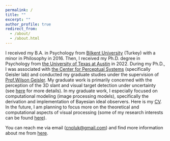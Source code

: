 ```yaml
---
permalink: /
title: ""
excerpt: ""
author_profile: true
redirect_from: 
  - /about/
  - /about.html
---
```


I received my B.A. in Psychology from [Bilkent University](https://w3.bilkent.edu.tr/bilkent/) (Turkey) with a minor in Philosophy in 2016. Then, I received my Ph.D. degree in Psychology from [the University of Texas at Austin](https://www.utexas.edu/) in 2022. During my Ph.D., I was associated with [the Center for Perceptual Systems](https://liberalarts.utexas.edu/cps/) (specifically Geisler lab) and conducted my graduate studies under the supervision of [Prof.Wilson Geisler](https://liberalarts.utexas.edu/psychology/faculty/wsg8). My graduate work is primarily concerned with the perception of the 3D slant and visual target detection under uncertainty (see [here](https://canoluk.github.io/research/) for more details). In my graduate work, I especially focused on computational modeling (image processing models), specifically the derivation and implementation of Bayesian ideal observers. Here is my [CV](http://canoluk.github.io/files/CV_CanOluk.pdf). In the future, I am planning to focus more on the theoretical and computational aspects of visual processing (some of my research interests can be found [here](https://canoluk.github.io/research/)).

You can reach me via email (cnoluk@gmail.com) and find more information about me from [here](https://canoluk.github.io/about_me/).


